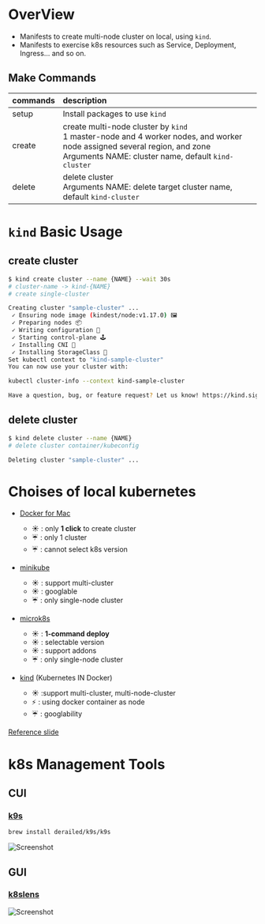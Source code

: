 # OverView
- Manifests to create multi-node cluster on local, using `kind`.
- Manifests to exercise k8s resources such as Service, Deployment, Ingress... and so on.

## Make Commands

|commands|description|
|:---|:---|
|setup|Install packages to use `kind`|
|create|create multi-node cluster by `kind`<br>1 master-node and 4 worker nodes, and worker node assigned several region, and zone<br>Arguments NAME: cluster name, default `kind-cluster`|
|delete|delete cluster<br>Arguments NAME: delete target cluster name, default `kind-cluster`|

# `kind` Basic Usage
## create cluster
```bash
$ kind create cluster --name {NAME} --wait 30s
# cluster-name -> kind-{NAME}
# create single-cluster

Creating cluster "sample-cluster" ...
 ✓ Ensuring node image (kindest/node:v1.17.0) 🖼
 ✓ Preparing nodes 📦
 ✓ Writing configuration 📜
 ✓ Starting control-plane 🕹️
 ✓ Installing CNI 🔌
 ✓ Installing StorageClass 💾
Set kubectl context to "kind-sample-cluster"
You can now use your cluster with:

kubectl cluster-info --context kind-sample-cluster

Have a question, bug, or feature request? Let us know! https://kind.sigs.k8s.io/#community 🙂
```


## delete cluster
```bash
$ kind delete cluster --name {NAME}
# delete cluster container/kubeconfig

Deleting cluster "sample-cluster" ...
```

# Choises of local kubernetes

- [Docker for Mac](https://docs.docker.com/docker-for-mac/)
  - :sunny: : only **1 click** to create cluster
  - :umbrella: : only 1 cluster
  - :umbrella: : cannot select k8s version

- [minikube](https://github.com/kubernetes/minikube)
  - :sunny: : support multi-cluster
  - :sunny: : googlable
  - :umbrella: : only single-node cluster

- [microk8s](https://github.com/ubuntu/microk8s)
  - :sunny: : **1-command deploy**
  - :sunny: : selectable version
  - :sunny: : support addons
  - :umbrella: : only single-node cluster

- [kind](https://kind.sigs.k8s.io/) (Kubernetes IN Docker)
  - :sunny: :support multi-cluster, multi-node-cluster
  - :zap: : using docker container as node
  - :umbrella: : googlability


[Reference slide](https://speakerdeck.com/masayaaoyama/cloudnativejp-09-kubernetes-in-docker-kind)

# k8s Management Tools

## CUI
### [k9s](https://k9scli.io/)
```sh
brew install derailed/k9s/k9s
```
![Screenshot](https://k9scli.io/assets/screens/pods.png)

## GUI
### [k8slens](https://k8slens.dev/)

![Screenshot](https://k8slens.dev/images/header-lens.png)
